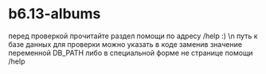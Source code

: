 # b6.13-albums

перед проверкой прочитайте раздел помощи по адресу /help :) \n
путь к базе данных для проверки можно указать в коде заменив значение переменной DB_PATH либо в специальной форме не странице помощи /help
